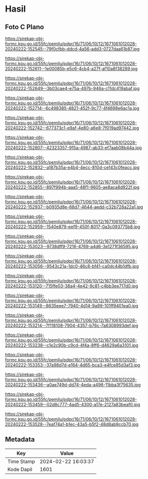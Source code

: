 # Hasil

## Foto C Plano

https://sirekap-obj-formc.kpu.go.id/55fc/pemilu/pdpr/16/71/06/10/12/1671061012028-20240222-152545--79f0cfbb-ddcd-4a56-add3-0727daa61b87.jpg

https://sirekap-obj-formc.kpu.go.id/55fc/pemilu/pdpr/16/71/06/10/12/1671061012028-20240222-152611--1e00085b-e5c6-4cb4-a27f-af10a8f38289.jpg

https://sirekap-obj-formc.kpu.go.id/55fc/pemilu/pdpr/16/71/06/10/12/1671061012028-20240222-152649--3b03cae4-e75a-497b-946a-c11dc419abaf.jpg

https://sirekap-obj-formc.kpu.go.id/55fc/pemilu/pdpr/16/71/06/10/12/1671061012028-20240222-152714--6c498385-4821-452f-9c77-4f4698e6ac1a.jpg

https://sirekap-obj-formc.kpu.go.id/55fc/pemilu/pdpr/16/71/06/10/12/1671061012028-20240222-152742--677373c1-e9af-4e80-a6e8-7f019ad97442.jpg

https://sirekap-obj-formc.kpu.go.id/55fc/pemilu/pdpr/16/71/06/10/12/1671061012028-20240222-152807--42323357-915a-4987-ab33-ef7aab08b44a.jpg

https://sirekap-obj-formc.kpu.go.id/55fc/pemilu/pdpr/16/71/06/10/12/1671061012028-20240222-152832--a187b35a-e4b4-4ecc-810d-ce143c0feacc.jpg

https://sirekap-obj-formc.kpu.go.id/55fc/pemilu/pdpr/16/71/06/10/12/1671061012028-20240222-152855--897f994b-aaa5-48f1-9605-ae8aca8d922f.jpg

https://sirekap-obj-formc.kpu.go.id/55fc/pemilu/pdpr/16/71/06/10/12/1671061012028-20240222-152937--b0935d8e-68d7-4644-aedd-c32b728a22a1.jpg

https://sirekap-obj-formc.kpu.go.id/55fc/pemilu/pdpr/16/71/06/10/12/1671061012028-20240222-152959--1540e879-eef9-450f-8017-0a3c093775b8.jpg

https://sirekap-obj-formc.kpu.go.id/55fc/pemilu/pdpr/16/71/06/10/12/1671061012028-20240222-153023--9738dff9-7216-4769-a4d6-3e1271f36595.jpg

https://sirekap-obj-formc.kpu.go.id/55fc/pemilu/pdpr/16/71/06/10/12/1671061012028-20240222-153056--9543c21a-1dc0-46c8-bf41-ca0dc44b1dfb.jpg

https://sirekap-obj-formc.kpu.go.id/55fc/pemilu/pdpr/16/71/06/10/12/1671061012028-20240222-153120--715ffe03-38a4-4e42-9c81-c4bb3ee717d0.jpg

https://sirekap-obj-formc.kpu.go.id/55fc/pemilu/pdpr/16/71/06/10/12/1671061012028-20240222-153149--8635eee7-7940-4d14-9a99-101ff9401ea0.jpg

https://sirekap-obj-formc.kpu.go.id/55fc/pemilu/pdpr/16/71/06/10/12/1671061012028-20240222-153214--7f118108-7904-4357-b76c-7a6308993def.jpg

https://sirekap-obj-formc.kpu.go.id/55fc/pemilu/pdpr/16/71/06/10/12/1671061012028-20240222-153238--c1e2c90b-c9cd-4f4a-8ff6-d4629a6a3101.jpg

https://sirekap-obj-formc.kpu.go.id/55fc/pemilu/pdpr/16/71/06/10/12/1671061012028-20240222-153353--37a98d7d-e164-4d65-bca3-e4fce85d3af3.jpg

https://sirekap-obj-formc.kpu.go.id/55fc/pemilu/pdpr/16/71/06/10/12/1671061012028-20240222-153436--a0ae749d-dd74-4eda-a496-11bba3f75635.jpg

https://sirekap-obj-formc.kpu.go.id/55fc/pemilu/pdpr/16/71/06/10/12/1671061012028-20240222-153459--02d8c777-4ad5-4300-a17e-2127a83beaf0.jpg

https://sirekap-obj-formc.kpu.go.id/55fc/pemilu/pdpr/16/71/06/10/12/1671061012028-20240222-153528--7eaf74a1-b1ec-43a5-b5f2-48d8ab9ccb70.jpg


## Metadata

| Key        | Value               |
| ---------- | ------------------- |
| Time Stamp | 2024-02-22 16:03:37 |
| Kode Dapil | 1601                |



